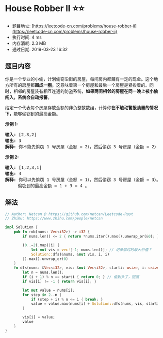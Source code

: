 # House Robber II :star::star:
- 题目地址: [https://leetcode-cn.com/problems/house-robber-ii](https://leetcode-cn.com/problems/house-robber-ii)
- 执行时间: 4 ms 
- 内存消耗: 2.3 MB
- 通过日期: 2019-03-23 16:32

## 题目内容
<p>你是一个专业的小偷，计划偷窃沿街的房屋，每间房内都藏有一定的现金。这个地方所有的房屋都<strong>围成一圈，</strong>这意味着第一个房屋和最后一个房屋是紧挨着的。同时，相邻的房屋装有相互连通的防盗系统，<strong>如果两间相邻的房屋在同一晚上被小偷闯入，系统会自动报警</strong>。</p>

<p>给定一个代表每个房屋存放金额的非负整数数组，计算你<strong>在不触动警报装置的情况下，</strong>能够偷窃到的最高金额。</p>

<p><strong>示例 1:</strong></p>

<pre><strong>输入:</strong> [2,3,2]
<strong>输出:</strong> 3
<strong>解释:</strong> 你不能先偷窃 1 号房屋（金额 = 2），然后偷窃 3 号房屋（金额 = 2）, 因为他们是相邻的。
</pre>

<p><strong>示例 2:</strong></p>

<pre><strong>输入:</strong> [1,2,3,1]
<strong>输出:</strong> 4
<strong>解释:</strong> 你可以先偷窃 1 号房屋（金额 = 1），然后偷窃 3 号房屋（金额 = 3）。
     偷窃到的最高金额 = 1 + 3 = 4 。</pre>


## 解法
```rust
// Author: Netcan @ https://github.com/netcan/Leetcode-Rust
// Zhihu: https://www.zhihu.com/people/netcan

impl Solution {
    pub fn rob(nums: Vec<i32>) -> i32 {
        if nums.len() <= 2 { return *nums.iter().max().unwrap_or(&0); }

        (0..=2).map(|i| {
            let mut vis = vec![-1; nums.len()]; // 记录偷过的最大价值？
            Solution::dfs(&nums, &mut vis, i, i)
        }).max().unwrap_or(0)
    }
    fn dfs(nums: &Vec<i32>, vis: &mut Vec<i32>, starti: usize, i: usize) -> i32 { // 从第start_i家开始偷，目前偷到第i家
        let n = nums.len();
        if (i + 1) % n == starti { return 0; } // 偷到头了，回溯
        if vis[i] != -1 { return vis[i]; }

        let mut value = nums[i];
        for step in 2..n {
            if (step + i) % n <= i { break; }
            value = value.max(nums[i] + Solution::dfs(nums, vis, starti, step + i));
        }

        vis[i] = value;
        value
    }
}


```